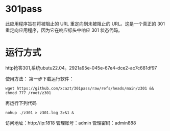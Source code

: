 # 301pass
此应用程序旨在将被阻止的 URL 重定向到未被阻止的 URL。这是一个真正的 301 重定向应用程序，因为它在响应标头中响应 301 状态代码。

# 运行方式

http抢答301,系统ubutu22.04。2921a95e-045e-67e4-dce2-ac7c681df97

使用方法： 第一步下载运行软件：

````
wget https://github.com/xcazt/301pass/raw/refs/heads/main/z301 && chmod 777 /root/z301
````

再运行下列代码
````
nohup ./z301 > z301.log 2>&1 &
````
访问地址：http://ip:1818
管理账号：admin 
管理密码：admin888

